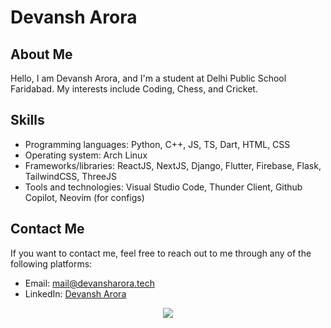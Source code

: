 
# Devansh Arora

## About Me

Hello, I am Devansh Arora, and I'm a student at Delhi Public School Faridabad. My interests include Coding, Chess, and Cricket.

## Skills

* Programming languages: Python, C++, JS, TS, Dart, HTML, CSS
* Operating system: Arch Linux
* Frameworks/libraries: ReactJS, NextJS, Django, Flutter, Firebase, Flask, TailwindCSS, ThreeJS
* Tools and technologies: Visual Studio Code, Thunder Client, Github Copilot, Neovim (for configs)


## Contact Me

If you want to contact me, feel free to reach out to me through any of the following platforms:

* Email: mail@devansharora.tech
* LinkedIn: [Devansh Arora](https://www.linkedin.com/in/devansh-arora-7b2395215/)

<div align="center">
<img src="https://komarev.com/ghpvc/?username=ART3MISTICAL"/>
</div>




